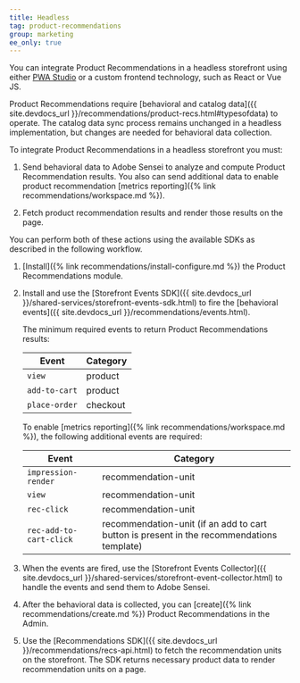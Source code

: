 ```yaml
---
title: Headless
tag: product-recommendations
group: marketing
ee_only: true
---
```


You can integrate Product Recommendations in a headless storefront using either [PWA Studio](https://developer.adobe.com/commerce/pwa-studio/) or a custom frontend technology, such as React or Vue JS.

Product Recommendations require [behavioral and catalog data]({{ site.devdocs_url }}/recommendations/product-recs.html#typesofdata) to operate. The catalog data sync process remains unchanged in a headless implementation, but changes are needed for behavioral data collection.

To integrate Product Recommendations in a headless storefront you must:

1. Send behavioral data to Adobe Sensei to analyze and compute Product Recommendation results. You also can send additional data to enable product recommendation [metrics reporting]({% link recommendations/workspace.md %}).

1. Fetch product recommendation results and render those results on the page.

You can perform both of these actions using the available SDKs as described in the following workflow.

1. [Install]({% link recommendations/install-configure.md %}) the Product Recommendations module.

1. Install and use the [Storefront Events SDK]({{ site.devdocs_url }}/shared-services/storefront-events-sdk.html) to fire the [behavioral events]({{ site.devdocs_url }}/recommendations/events.html).

    The minimum required events to return Product Recommendations results:

    Event | Category
    --- | ---
    `view` | product
    `add-to-cart` | product
    `place-order` | checkout

    To enable [metrics reporting]({% link recommendations/workspace.md %}), the following additional events are required:

    Event | Category
    --- | ---
    `impression-render` | recommendation-unit
    `view` | recommendation-unit
    `rec-click` | recommendation-unit
    `rec-add-to-cart-click` | recommendation-unit (if an add to cart button is present in the recommendations template)

1. When the events are fired, use the [Storefront Events Collector]({{ site.devdocs_url }}/shared-services/storefront-event-collector.html) to handle the events and send them to Adobe Sensei.

1. After the behavioral data is collected, you can [create]({% link recommendations/create.md %}) Product Recommendations in the Admin.

1. Use the [Recommendations SDK]({{ site.devdocs_url }}/recommendations/recs-api.html) to fetch the recommendation units on the storefront. The SDK returns necessary product data to render recommendation units on a page.
